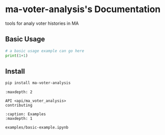 
# ma-voter-analysis's Documentation

tools for analy voter histories in MA


## Basic Usage

```python
# a basic usage example can go here
print(1+1)
```

## Install
```bash
pip install ma-voter-analysis
```



```{toctree}
:maxdepth: 2

API <api/ma_voter_analysis>
contributing
```

```{toctree}
:caption: Examples
:maxdepth: 1

examples/basic-example.ipynb
```
